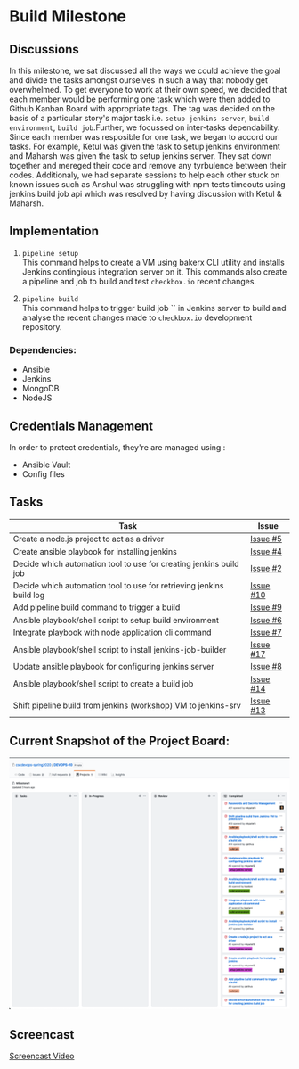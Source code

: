 # Build Milestone

## Discussions
In this milestone, we sat discussed all the ways we could achieve the goal and divide the tasks amongst ourselves in such a way that nobody get overwhelmed. To get everyone to work at their own speed, we decided that each member would be performing one task which were then added to Github Kanban Board with appropriate tags. The tag was decided on the basis of a particular story's major task i.e. `setup jenkins server`, `build environment`, `build job`.Further, we focussed on inter-tasks dependability. Since each member was resposible for one task, we began to accord our tasks. For example, Ketul was given the task to setup jenkins environment and Maharsh was given the task to setup jenkins server. They sat down together and mereged their code and remove any tyrbulence between their codes. Additionaly, we had separate sessions to help each other stuck on known issues such as Anshul was struggling with npm tests timeouts using jenkins build job api which was resolved by having discussion with Ketul & Maharsh.

## Implementation
1. `pipeline setup`  
This command helps to create a VM using bakerx CLI utility and installs Jenkins contingious integration server on it. This commands also create a pipeline and job to build and test ```checkbox.io``` recent changes.

2. `pipeline build`  
This command helps to trigger build job `` in Jenkins server to build and analyse the recent changes made to ```checkbox.io``` development repository.

### Dependencies:
- Ansible
- Jenkins
- MongoDB
- NodeJS

## Credentials Management
In order to protect credentials, they're are managed using :
- Ansible Vault
- Config files

## Tasks

| Task | Issue |
| ------ | ------ |
| Create a node.js project to act as a driver | [Issue #5](https://github.ncsu.edu/cscdevops-spring2020/DEVOPS-10/Issue/5) |
| Create ansible playbook for installing jenkins | [Issue #4](https://github.ncsu.edu/cscdevops-spring2020/DEVOPS-10/Issue/4) |
| Decide which automation tool to use for creating jenkins build job | [Issue #2](https://github.ncsu.edu/cscdevops-spring2020/DEVOPS-10/Issue/2) |
| Decide which automation tool to use for retrieving jenkins build log | [Issue #10](https://github.ncsu.edu/cscdevops-spring2020/DEVOPS-10/Issue/10) |
| Add pipeline build command to trigger a build | [Issue #9](https://github.ncsu.edu/cscdevops-spring2020/DEVOPS-10/Issue/9) |
| Ansible playbook/shell script to setup build environment | [Issue #6](https://github.ncsu.edu/cscdevops-spring2020/DEVOPS-10/Issue/6) |
| Integrate playbook with node application cli command | [Issue #7](https://github.ncsu.edu/cscdevops-spring2020/DEVOPS-10/Issue/7) |
| Ansible playbook/shell script to install jenkins-job-builder | [Issue #17](https://github.ncsu.edu/cscdevops-spring2020/DEVOPS-10/Issue/17) |
| Update ansible playbook  for configuring jenkins server  | [Issue #8](https://github.ncsu.edu/cscdevops-spring2020/DEVOPS-10/Issue/8) |
| Ansible playbook/shell script to create a build job | [Issue #14](https://github.ncsu.edu/cscdevops-spring2020/DEVOPS-10/Issue/14) |
| Shift pipeline build from jenkins (workshop) VM to jenkins-srv | [Issue #13](https://github.ncsu.edu/cscdevops-spring2020/DEVOPS-10/Issue/13) |

## Current Snapshot of the Project Board:
![img](../imgs/build_milestone_project_board.png)

## Screencast
[Screencast Video](https://drive.google.com/open?id=1fCF1fJTuE-TnvXc0Pq80S0OMo9cfMXGD)